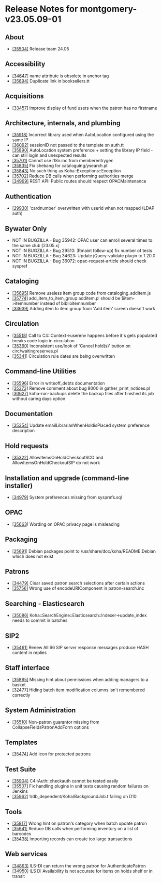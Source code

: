 
# Release Notes for montgomery-v23.05.09-01

## About

- [[35504]](http://bugs.koha-community.org/bugzilla3/show_bug.cgi?id=35504) Release team 24.05

## Accessibility

- [[34647]](http://bugs.koha-community.org/bugzilla3/show_bug.cgi?id=34647) name attribute is obsolete in anchor tag
- [[35894]](http://bugs.koha-community.org/bugzilla3/show_bug.cgi?id=35894) Duplicate link in booksellers.tt

## Acquisitions

- [[33457]](http://bugs.koha-community.org/bugzilla3/show_bug.cgi?id=33457) Improve display of fund users when the patron has no firstname

## Architecture, internals, and plumbing

- [[35918]](http://bugs.koha-community.org/bugzilla3/show_bug.cgi?id=35918) Incorrect library used when AutoLocation configured using the same IP
- [[36092]](http://bugs.koha-community.org/bugzilla3/show_bug.cgi?id=36092) sessionID not passed to the template on auth.tt
- [[35890]](http://bugs.koha-community.org/bugzilla3/show_bug.cgi?id=35890) AutoLocation system preference + setting the library IP field - can still login and unexpected results
- [[35701]](http://bugs.koha-community.org/bugzilla3/show_bug.cgi?id=35701) Cannot use i18n.inc from memberentrygen
- [[35835]](http://bugs.koha-community.org/bugzilla3/show_bug.cgi?id=35835) Fix shebang for cataloguing/ysearch.pl
- [[35843]](http://bugs.koha-community.org/bugzilla3/show_bug.cgi?id=35843) No such thing as Koha::Exceptions::Exception
- [[35702]](http://bugs.koha-community.org/bugzilla3/show_bug.cgi?id=35702) Reduce DB calls when performing authorities merge
- [[34999]](http://bugs.koha-community.org/bugzilla3/show_bug.cgi?id=34999) REST API: Public routes should respect OPACMaintenance

## Authentication

- [[29930]](http://bugs.koha-community.org/bugzilla3/show_bug.cgi?id=29930) 'cardnumber' overwritten with userid when not mapped (LDAP auth)

## Bywater Only

- NOT IN BUGZILLA - Bug 35942: OPAC user can enroll several times to the same club [23.05.x]
- NOT IN BUGZILLA - Bug 29510: (Rmaint follow-up) fix number of tests
- NOT IN BUGZILLA - Bug 34623: Update jQuery-validate plugin to 1.20.0
- NOT IN BUGZILLA - Bug 36072: opac-request-article should check syspref

## Cataloging

- [[35695]](http://bugs.koha-community.org/bugzilla3/show_bug.cgi?id=35695) Remove useless item group code from cataloging_additem.js
- [[35774]](http://bugs.koha-community.org/bugzilla3/show_bug.cgi?id=35774) add_item_to_item_group additem.pl should be $item->itemnumber instead of biblioitemnumber
- [[33639]](http://bugs.koha-community.org/bugzilla3/show_bug.cgi?id=33639) Adding item to item group from 'Add item' screen doesn't work

## Circulation

- [[35518]](http://bugs.koha-community.org/bugzilla3/show_bug.cgi?id=35518) Call to C4::Context->userenv happens before it's gets populated breaks code logic in circulation
- [[35360]](http://bugs.koha-community.org/bugzilla3/show_bug.cgi?id=35360) Inconsistent use/look of 'Cancel hold(s)' button on circ/waitingreserves.pl
- [[35341]](http://bugs.koha-community.org/bugzilla3/show_bug.cgi?id=35341) Circulation rule dates are being overwritten

## Command-line Utilities

- [[35596]](http://bugs.koha-community.org/bugzilla3/show_bug.cgi?id=35596) Error in writeoff_debts documentation
- [[35373]](http://bugs.koha-community.org/bugzilla3/show_bug.cgi?id=35373) Remove comment about bug 8000 in gather_print_notices.pl
- [[30627]](http://bugs.koha-community.org/bugzilla3/show_bug.cgi?id=30627) koha-run-backups delete the backup files after finished its job without caring days option

## Documentation

- [[35354]](http://bugs.koha-community.org/bugzilla3/show_bug.cgi?id=35354) Update emailLibrarianWhenHoldisPlaced system preference description

## Hold requests

- [[35322]](http://bugs.koha-community.org/bugzilla3/show_bug.cgi?id=35322) AllowItemsOnHoldCheckoutSCO and AllowItemsOnHoldCheckoutSIP do not work

## Installation and upgrade (command-line installer)

- [[34979]](http://bugs.koha-community.org/bugzilla3/show_bug.cgi?id=34979) System preferences missing from sysprefs.sql

## OPAC

- [[35663]](http://bugs.koha-community.org/bugzilla3/show_bug.cgi?id=35663) Wording on OPAC privacy page is misleading

## Packaging

- [[25691]](http://bugs.koha-community.org/bugzilla3/show_bug.cgi?id=25691) Debian packages point to /usr/share/doc/koha/README.Debian which does not exist

## Patrons

- [[34479]](http://bugs.koha-community.org/bugzilla3/show_bug.cgi?id=34479) Clear saved patron search selections after certain actions
- [[35756]](http://bugs.koha-community.org/bugzilla3/show_bug.cgi?id=35756) Wrong use of encodeURIComponent in patron-search.inc

## Searching - Elasticsearch

- [[35086]](http://bugs.koha-community.org/bugzilla3/show_bug.cgi?id=35086) Koha::SearchEngine::Elasticsearch::Indexer->update_index needs to commit in batches

## SIP2

- [[35461]](http://bugs.koha-community.org/bugzilla3/show_bug.cgi?id=35461) Renew All 66 SIP server response messages produce HASH content in replies

## Staff interface

- [[35865]](http://bugs.koha-community.org/bugzilla3/show_bug.cgi?id=35865) Missing hint about permissions when adding managers to a basket
- [[32477]](http://bugs.koha-community.org/bugzilla3/show_bug.cgi?id=32477) Hiding batch item modification columns isn't remembered correctly

## System Administration

- [[35510]](http://bugs.koha-community.org/bugzilla3/show_bug.cgi?id=35510) Non-patron guarantor missing from CollapseFieldsPatronAddForm  options

## Templates

- [[35474]](http://bugs.koha-community.org/bugzilla3/show_bug.cgi?id=35474) Add icon for protected patrons

## Test Suite

- [[35904]](http://bugs.koha-community.org/bugzilla3/show_bug.cgi?id=35904) C4::Auth::checkauth cannot be tested easily
- [[35507]](http://bugs.koha-community.org/bugzilla3/show_bug.cgi?id=35507) Fix handling plugins in unit tests causing random failures on Jenkins
- [[35962]](http://bugs.koha-community.org/bugzilla3/show_bug.cgi?id=35962) t/db_dependent/Koha/BackgroundJob.t failing on D10

## Tools

- [[35817]](http://bugs.koha-community.org/bugzilla3/show_bug.cgi?id=35817) Wrong hint on patron's category when batch update patron
- [[35641]](http://bugs.koha-community.org/bugzilla3/show_bug.cgi?id=35641) Reduce DB calls when performing inventory on a list of barcodes
- [[35438]](http://bugs.koha-community.org/bugzilla3/show_bug.cgi?id=35438) Importing records can create too large transactions

## Web services

- [[34893]](http://bugs.koha-community.org/bugzilla3/show_bug.cgi?id=34893) ILS-DI can return the wrong patron for AuthenticatePatron
- [[34950]](http://bugs.koha-community.org/bugzilla3/show_bug.cgi?id=34950) ILS DI Availability is not accurate for items on holds shelf or in transit


